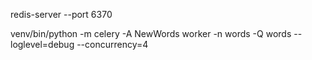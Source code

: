 redis-server --port 6370

venv/bin/python -m celery -A NewWords worker -n words -Q words --loglevel=debug --concurrency=4